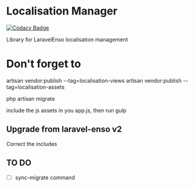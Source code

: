 # Localisation Manager
[![Codacy Badge](https://api.codacy.com/project/badge/Grade/235db862227e460792a72a1e65427d1f)](https://www.codacy.com/app/laravel-enso/Localisation?utm_source=github.com&amp;utm_medium=referral&amp;utm_content=laravel-enso/Localisation&amp;utm_campaign=Badge_Grade)

Library for LaravelEnso localisation management

# Don't forget to

artisan vendor:publish --tag=localisation-views
artisan vendor:publish --tag=localisation-assets

php artisan migrate

include the js assets in you app.js, then run gulp

## Upgrade from laravel-enso v2

Correct the includes

## TO DO

- [ ] sync-migrate command

